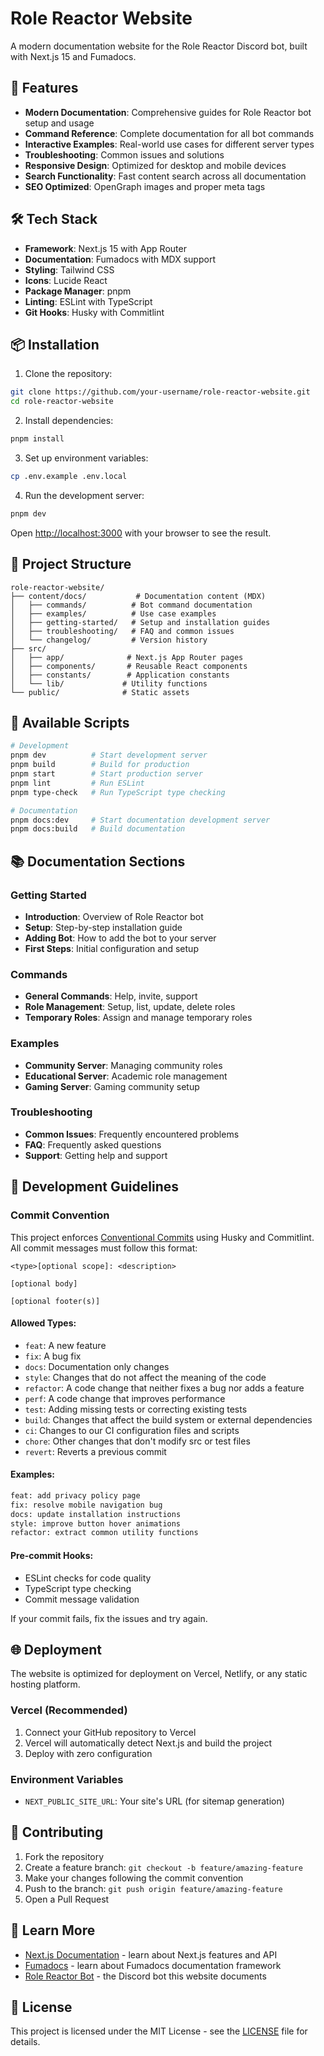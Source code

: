 # Role Reactor Website

A modern documentation website for the Role Reactor Discord bot, built with Next.js 15 and Fumadocs.

## 🚀 Features

- **Modern Documentation**: Comprehensive guides for Role Reactor bot setup and usage
- **Command Reference**: Complete documentation for all bot commands
- **Interactive Examples**: Real-world use cases for different server types
- **Troubleshooting**: Common issues and solutions
- **Responsive Design**: Optimized for desktop and mobile devices
- **Search Functionality**: Fast content search across all documentation
- **SEO Optimized**: OpenGraph images and proper meta tags

## 🛠️ Tech Stack

- **Framework**: Next.js 15 with App Router
- **Documentation**: Fumadocs with MDX support
- **Styling**: Tailwind CSS
- **Icons**: Lucide React
- **Package Manager**: pnpm
- **Linting**: ESLint with TypeScript
- **Git Hooks**: Husky with Commitlint

## 📦 Installation

1. Clone the repository:

```bash
git clone https://github.com/your-username/role-reactor-website.git
cd role-reactor-website
```

2. Install dependencies:

```bash
pnpm install
```

3. Set up environment variables:

```bash
cp .env.example .env.local
```

4. Run the development server:

```bash
pnpm dev
```

Open [http://localhost:3000](http://localhost:3000) with your browser to see the result.

## 📁 Project Structure

```
role-reactor-website/
├── content/docs/           # Documentation content (MDX)
│   ├── commands/          # Bot command documentation
│   ├── examples/          # Use case examples
│   ├── getting-started/   # Setup and installation guides
│   ├── troubleshooting/   # FAQ and common issues
│   └── changelog/         # Version history
├── src/
│   ├── app/              # Next.js App Router pages
│   ├── components/       # Reusable React components
│   ├── constants/        # Application constants
│   └── lib/             # Utility functions
└── public/              # Static assets
```

## 🚀 Available Scripts

```bash
# Development
pnpm dev          # Start development server
pnpm build        # Build for production
pnpm start        # Start production server
pnpm lint         # Run ESLint
pnpm type-check   # Run TypeScript type checking

# Documentation
pnpm docs:dev     # Start documentation development server
pnpm docs:build   # Build documentation
```

## 📚 Documentation Sections

### Getting Started

- **Introduction**: Overview of Role Reactor bot
- **Setup**: Step-by-step installation guide
- **Adding Bot**: How to add the bot to your server
- **First Steps**: Initial configuration and setup

### Commands

- **General Commands**: Help, invite, support
- **Role Management**: Setup, list, update, delete roles
- **Temporary Roles**: Assign and manage temporary roles

### Examples

- **Community Server**: Managing community roles
- **Educational Server**: Academic role management
- **Gaming Server**: Gaming community setup

### Troubleshooting

- **Common Issues**: Frequently encountered problems
- **FAQ**: Frequently asked questions
- **Support**: Getting help and support

## 🔧 Development Guidelines

### Commit Convention

This project enforces [Conventional Commits](https://www.conventionalcommits.org/) using Husky and Commitlint. All commit messages must follow this format:

```
<type>[optional scope]: <description>

[optional body]

[optional footer(s)]
```

#### Allowed Types:

- `feat`: A new feature
- `fix`: A bug fix
- `docs`: Documentation only changes
- `style`: Changes that do not affect the meaning of the code
- `refactor`: A code change that neither fixes a bug nor adds a feature
- `perf`: A code change that improves performance
- `test`: Adding missing tests or correcting existing tests
- `build`: Changes that affect the build system or external dependencies
- `ci`: Changes to our CI configuration files and scripts
- `chore`: Other changes that don't modify src or test files
- `revert`: Reverts a previous commit

#### Examples:

```bash
feat: add privacy policy page
fix: resolve mobile navigation bug
docs: update installation instructions
style: improve button hover animations
refactor: extract common utility functions
```

#### Pre-commit Hooks:

- ESLint checks for code quality
- TypeScript type checking
- Commit message validation

If your commit fails, fix the issues and try again.

## 🌐 Deployment

The website is optimized for deployment on Vercel, Netlify, or any static hosting platform.

### Vercel (Recommended)

1. Connect your GitHub repository to Vercel
2. Vercel will automatically detect Next.js and build the project
3. Deploy with zero configuration

### Environment Variables

- `NEXT_PUBLIC_SITE_URL`: Your site's URL (for sitemap generation)

## 🤝 Contributing

1. Fork the repository
2. Create a feature branch: `git checkout -b feature/amazing-feature`
3. Make your changes following the commit convention
4. Push to the branch: `git push origin feature/amazing-feature`
5. Open a Pull Request

## 📖 Learn More

- [Next.js Documentation](https://nextjs.org/docs) - learn about Next.js features and API
- [Fumadocs](https://fumadocs.vercel.app) - learn about Fumadocs documentation framework
- [Role Reactor Bot](https://github.com/your-username/role-reactor-bot) - the Discord bot this website documents

## 📄 License

This project is licensed under the MIT License - see the [LICENSE](LICENSE) file for details.
